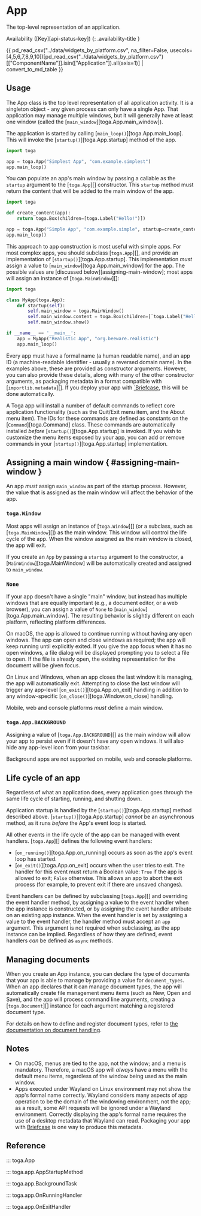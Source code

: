 # App

The top-level representation of an application.

Availability ([Key][api-status-key])
{: .availability-title }

{{ pd_read_csv("../data/widgets_by_platform.csv", na_filter=False, usecols=[4,5,6,7,8,9,10])[pd_read_csv("../data/widgets_by_platform.csv")[["ComponentName"]].isin(["Application"]).all(axis=1)] | convert_to_md_table }}

## Usage

The App class is the top level representation of all application
activity. It is a singleton object - any given process can only have a
single App. That application may manage multiple windows, but it will
generally have at least one window (called the
[`main_window`][toga.App.main_window]).

The application is started by calling
[`main_loop()`][toga.App.main_loop]. This will invoke
the [`startup()`][toga.App.startup] method of the
app.


```python
import toga

app = toga.App("Simplest App", "com.example.simplest")
app.main_loop()
```

You can populate an app's main window by passing a callable as the
`startup` argument to the [`toga.App`][]
constructor. This `startup` method must return the content that will be
added to the main window of the app.

```python
import toga

def create_content(app):
    return toga.Box(children=[toga.Label("Hello!")])

app = toga.App("Simple App", "com.example.simple", startup=create_content)
app.main_loop()
```

This approach to app construction is most useful with simple apps. For
most complex apps, you should subclass [`toga.App`][], and provide an implementation of
[`startup()`][toga.App.startup]. This
implementation *must* assign a value to
[`main_window`][toga.App.main_window] for the app. The
possible values are [discussed below][assigning-main-window]; most apps
will assign an instance of [`toga.MainWindow`][]:

```python
import toga

class MyApp(toga.App):
    def startup(self):
        self.main_window = toga.MainWindow()
        self.main_window.content = toga.Box(children=[`toga.Label("Hello!")])
        self.main_window.show()

if __name__ == '__main__':
    app = MyApp("Realistic App", "org.beeware.realistic")
    app.main_loop()
```

Every app must have a formal name (a human readable name), and an app ID
(a machine-readable identifier - usually a reversed domain name). In the
examples above, these are provided as constructor arguments. However,
you can also provide these details, along with many of the other
constructor arguments, as packaging metadata in a format compatible with
[`importlib.metadata`][]. If you deploy your
app with [`Briefcase](https://briefcase.readthedocs.io/en/stable), this
will be done automatically.

A Toga app will install a number of default commands to reflect core
application functionality (such as the Quit/Exit menu item, and the
About menu item). The IDs for these commands are defined as constants on
the [`Command`][toga.Command] class. These
commands are automatically installed *before*
[`startup()`][toga.App.startup] is invoked. If you
wish to customize the menu items exposed by your app, you can add or
remove commands in your [`startup()`][toga.App.startup] implementation.

## Assigning a main window  { #assigning-main-window }

An app *must* assign `main_window` as part of the startup process.
However, the value that is assigned as the main window will affect the
behavior of the app.

### `toga.Window`

Most apps will assign an instance of [`toga.Window`][] (or a subclass, such as
[`toga.MainWindow`][]) as the main window.
This window will control the life cycle of the app. When the window
assigned as the main window is closed, the app will exit.

If you create an `App` by passing a `startup` argument to the
constructor, a [`MainWindow`][toga.MainWindow] will
be automatically created and assigned to `main_window`.

### `None`

If your app doesn't have a single "main" window, but instead has
multiple windows that are equally important (e.g., a document editor, or
a web browser), you can assign a value of `None` to
[`main_window`][toga.App.main_window]. The resulting
behavior is slightly different on each platform, reflecting platform
differences.

On macOS, the app is allowed to continue running without having any open
windows. The app can open and close windows as required; the app will
keep running until explicitly exited. If you give the app focus when it
has no open windows, a file dialog will be displayed prompting you to
select a file to open. If the file is already open, the existing
representation for the document will be given focus.

On Linux and Windows, when an app closes the last window it is managing,
the app will automatically exit. Attempting to close the last window
will trigger any app-level [`on_exit()`][toga.App.on_exit] handling in addition to any window-specific
[`on_close()`][toga.Window.on_close] handling.

Mobile, web and console platforms *must* define a main window.

### `toga.App.BACKGROUND`

Assigning a value of [`toga.App.BACKGROUND`][] as the main window will allow your app to persist even if
it doesn't have any open windows. It will also hide any app-level icon
from your taskbar.

Background apps are not supported on mobile, web and console platforms.

## Life cycle of an app

Regardless of what an application does, every application goes through
the same life cycle of starting, running, and shutting down.

Application startup is handled by the
[`startup()`][toga.App.startup] method described
above. [`startup()`][toga.App.startup] *cannot* be an
asynchronous method, as it runs *before* the App's event loop is
started.

All other events in the life cycle of the app can be managed with event
handlers. [`toga.App`][] defines the
following event handlers:

- [`on_running()`][toga.App.on_running] occurs as soon
  as the app's event loop has started.
- [`on_exit()`][toga.App.on_exit] occurs when the
  user tries to exit. The handler for this event must return a Boolean
  value: `True` if the app is allowed to exit; `False` otherwise. This
  allows an app to abort the exit process (for example, to prevent exit
  if there are unsaved changes).

Event handlers can be defined by subclassing
[`toga.App`][] and overriding the event
handler method, by assigning a value to the event handler when the app
instance is constructed, or by assigning the event handler attribute on
an existing app instance. When the event handler is set by assigning a
value to the event handler, the handler method must accept an `app`
argument. This argument is not required when subclassing, as the app
instance can be implied. Regardless of how they are defined, event
handlers *can* be defined as `async` methods.

## Managing documents

When you create an App instance, you can declare the type of documents
that your app is able to manage by providing a value for
`document_types`. When an app declares that it can manage document
types, the app will automatically create file management menu items
(such as New, Open and Save), and the app will process command line
arguments, creating a [`toga.Document`][]
instance for each argument matching a registered document type.

For details on how to define and register document types, refer to
[the documentation on document handling](resources/document.md).

## Notes

- On macOS, menus are tied to the app, not the window; and a menu is
  mandatory. Therefore, a macOS app will *always* have a menu with the
  default menu items, regardless of the window being used as the main
  window.
- Apps executed under Wayland on Linux environment may not show the
  app's formal name correctly. Wayland considers many aspects of app
  operation to be the domain of the windowing environment, not the app;
  as a result, some API requests will be ignored under a Wayland
  environment. Correctly displaying the app's formal name requires the
  use of a desktop metadata that Wayland can read. Packaging your app
  with [Briefcase](https://briefcase.beeware.org/en/stable) is one
  way to produce this metadata.

## Reference

::: toga.App

::: toga.app.AppStartupMethod

::: toga.app.BackgroundTask

::: toga.app.OnRunningHandler

::: toga.app.OnExitHandler
